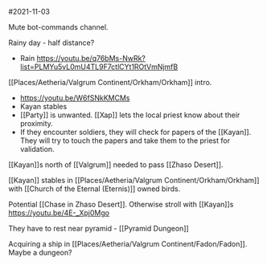 #2021-11-03

Mute bot-commands channel.

Rainy day - half distance?
- Rain https://youtu.be/q76bMs-NwRk?list=PLMYu5vL0mU4TL9F7ctlCYt1ROtVmNjmfB

[[Places/Aetheria/Valgrum Continent/Orkham/Orkham]] intro.
- https://youtu.be/W6fSNkKMCMs
- Kayan stables
- [[Party]] is unwanted. [[Xap]] lets the local priest know about their proximity.
- If they encounter soldiers, they will check for papers of the [[Kayan]]. They will try to touch the papers and take them to the priest for validation.

[[Kayan]]s north of [[Valgrum]] needed to pass [[Zhaso Desert]].

[[Kayan]] stables in [[Places/Aetheria/Valgrum Continent/Orkham/Orkham]] with [[Church of the Eternal (Eternis)]] owned birds.

Potential [[Chase in Zhaso Desert]].
Otherwise stroll with [[Kayan]]s https://youtu.be/4E-_Xpj0Mgo

They have to rest near pyramid - [[Pyramid Dungeon]]

Acquiring a ship in [[Places/Aetheria/Valgrum Continent/Fadon/Fadon]]. Maybe a dungeon?
